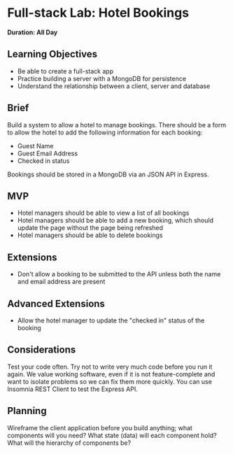 # Full-stack Lab: Hotel Bookings

**Duration: All Day**

## Learning Objectives

- Be able to create a full-stack app
- Practice building a server with a MongoDB for persistence
- Understand the relationship between a client, server and database

## Brief

Build a system to allow a hotel to manage bookings. There should be a form to allow the hotel to add the following information for each booking:

- Guest Name
- Guest Email Address
- Checked in status

Bookings should be stored in a MongoDB via an JSON API in Express.

## MVP

- Hotel managers should be able to view a list of all bookings
- Hotel managers should be able to add a new booking, which should update the page without the page being refreshed
- Hotel managers should be able to delete bookings 

## Extensions

- Don't allow a booking to be submitted to the API unless both the name and email address are present


## Advanced Extensions

- Allow the hotel manager to update the "checked in" status of the booking

## Considerations

Test your code often. Try not to write very much code before you run it again. We value working software, even if it is not feature-complete and want to isolate problems so we can fix them more quickly. You can use Insomnia REST Client to test the Express API.

## Planning

Wireframe the client application before you build anything; what components will you need? What state (data) will each component hold? What will the hierarchy of components be?
